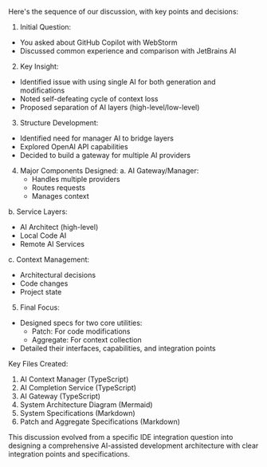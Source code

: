 Here's the sequence of our discussion, with key points and decisions:

1. Initial Question:
- You asked about GitHub Copilot with WebStorm
- Discussed common experience and comparison with JetBrains AI

2. Key Insight:
- Identified issue with using single AI for both generation and modifications
- Noted self-defeating cycle of context loss
- Proposed separation of AI layers (high-level/low-level)

3. Structure Development:
- Identified need for manager AI to bridge layers
- Explored OpenAI API capabilities
- Decided to build a gateway for multiple AI providers

4. Major Components Designed:
   a. AI Gateway/Manager:
    - Handles multiple providers
    - Routes requests
    - Manages context

b. Service Layers:
- AI Architect (high-level)
- Local Code AI
- Remote AI Services

c. Context Management:
- Architectural decisions
- Code changes
- Project state

5. Final Focus:
- Designed specs for two core utilities:
    - Patch: For code modifications
    - Aggregate: For context collection
- Detailed their interfaces, capabilities, and integration points

Key Files Created:
1. AI Context Manager (TypeScript)
2. AI Completion Service (TypeScript)
3. AI Gateway (TypeScript)
4. System Architecture Diagram (Mermaid)
5. System Specifications (Markdown)
6. Patch and Aggregate Specifications (Markdown)

This discussion evolved from a specific IDE integration question into designing a comprehensive AI-assisted 
development architecture with clear integration points and specifications.